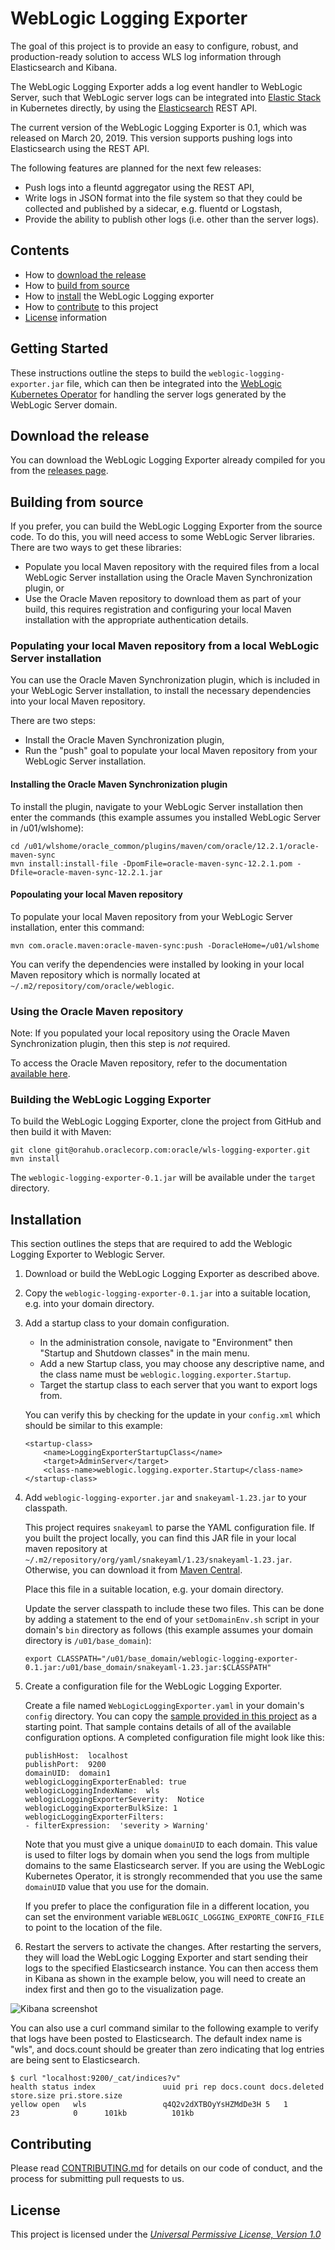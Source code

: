 # WebLogic Logging Exporter

The goal of this project is to provide an easy to configure, robust, and production-ready solution to access
WLS log information through Elasticsearch and Kibana.

The WebLogic Logging Exporter adds a log event handler to WebLogic Server,
such that WebLogic server logs can be integrated into [Elastic Stack](https://www.elastic.co/products)
in Kubernetes directly,  by using the [Elasticsearch](https://www.elastic.co/products/elasticsearch) REST API.

The current version of the WebLogic Logging Exporter is 0.1, which was released on March 20, 2019.
This version supports pushing logs into Elasticsearch using the REST API.

The following features are planned for the next few releases:

* Push logs into a fleuntd aggregator using the REST API,
* Write logs in JSON format into the file system so that they could be collected and published by a
  sidecar, e.g. fluentd or Logstash,
* Provide the ability to publish other logs (i.e. other than the server logs).

## Contents

* How to [download the release](#download-the-release)
* How to [build from source](#building-from-source)
* How to [install](#installation) the WebLogic Logging exporter
* How to [contribute](#contributing) to this project
* [License](#license) information


## Getting Started

These instructions outline the steps to build the `weblogic-logging-exporter.jar` file, which can then
be integrated into the [WebLogic Kubernetes Operator](https://github.com/oracle/weblogic-kubernetes-operator/)
for handling the server logs generated by the WebLogic Server domain.


## Download the release

You can download the WebLogic Logging Exporter already compiled for you from the
[releases page](https://github.com/oracle/weblogic-logging-exporter/releases).

## Building from source

If you prefer, you can build the WebLogic Logging Exporter from the source code.  To do this, you will
need access to some WebLogic Server libraries.  There are two ways to get these libraries:

* Populate you local Maven repository with the required files from a local WebLogic Server installation
  using the Oracle Maven Synchronization plugin, or
* Use the Oracle Maven repository to download them as part of your build, this requires registration and
  configuring your local Maven installation with the appropriate authentication details.

### Populating your local Maven repository from a local WebLogic Server installation

You can use the Oracle Maven Synchronization plugin, which is included in your WebLogic Server installation,
to install the necessary dependencies into your local Maven repository.

There are two steps:

* Install the Oracle Maven Synchronization plugin,
* Run the "push" goal to populate your local Maven repository from your WebLogic Server installation.

#### Installing the Oracle Maven Synchronization plugin

To install the plugin, navigate to your WebLogic Server installation then enter the commands (this example
assumes you installed WebLogic Server in /u01/wlshome):

```
cd /u01/wlshome/oracle_common/plugins/maven/com/oracle/12.2.1/oracle-maven-sync
mvn install:install-file -DpomFile=oracle-maven-sync-12.2.1.pom -Dfile=oracle-maven-sync-12.2.1.jar
```

#### Popoulating your local Maven repository

To populate your local Maven repository from your WebLogic Server installation, enter this command:

```
mvn com.oracle.maven:oracle-maven-sync:push -DoracleHome=/u01/wlshome
```

You can verify the dependencies were installed by looking in your local Maven repository which is
normally located at `~/.m2/repository/com/oracle/weblogic`.


### Using the Oracle Maven repository

Note: If you populated your local repository using the Oracle Maven Synchronization plugin, then this
step is *not* required.

To access the Oracle Maven repository, refer to the documentation
[available here](https://docs.oracle.com/middleware/1213/core/MAVEN/config_maven_repo.htm#MAVEN9010).


### Building the WebLogic Logging Exporter

To build the WebLogic Logging Exporter, clone the project from GitHub and then build it with Maven:

```
git clone git@orahub.oraclecorp.com:oracle/wls-logging-exporter.git
mvn install
```

The `weblogic-logging-exporter-0.1.jar` will be available under the `target` directory.

## Installation

This section outlines the steps that are required to add the Weblogic Logging Exporter to Weblogic Server.

1. Download or build the WebLogic Logging Exporter as described above.

1. Copy the `weblogic-logging-exporter-0.1.jar` into a suitable location, e.g. into your domain directory.

1. Add a startup class to your domain configuration.

   * In the administration console, navigate to "Environment" then "Startup and Shutdown classes" in the main menu.
   * Add a new Startup class, you may choose any descriptive name, and the class name must be
     `weblogic.logging.exporter.Startup`.
   * Target the startup class to each server that you want to export logs from.

   You can verify this by checking for the update in your `config.xml` which should be similar to this example:

    ```
    <startup-class>
        <name>LoggingExporterStartupClass</name>
        <target>AdminServer</target>
        <class-name>weblogic.logging.exporter.Startup</class-name>
    </startup-class>
    ```

1. Add `weblogic-logging-exporter.jar` and `snakeyaml-1.23.jar` to your classpath.

   This project requires `snakeyaml` to parse the YAML configuration file.  If you built the project locally,
   you can find this JAR file in your local maven repository at `~/.m2/repository/org/yaml/snakeyaml/1.23/snakeyaml-1.23.jar`.
   Otherwise, you can download it from [Maven Central](https://search.maven.org/artifact/org.yaml/snakeyaml/1.23/bundle).

   Place this file in a suitable location, e.g. your domain directory.

   Update the server classpath to include these two files.  This can be done by adding a statement to the end of your
   `setDomainEnv.sh` script in your domain's `bin` directory as follows (this example assumes your domain
   directory is `/u01/base_domain`):

   ```
   export CLASSPATH="/u01/base_domain/weblogic-logging-exporter-0.1.jar:/u01/base_domain/snakeyaml-1.23.jar:$CLASSPATH"
   ```

1. Create a configuration file for the WebLogic Logging Exporter.

   Create a file named `WebLogicLoggingExporter.yaml` in your domain's `config` directory.  You can copy the
   [sample provided in this project](samples/WebLogicLoggingExporter.yaml) as a starting point.  That sample
   contains details of all of the available configuration options.  A completed configuration file might look
   like this:

   ```
   publishHost:  localhost
   publishPort:  9200
   domainUID:  domain1
   weblogicLoggingExporterEnabled: true
   weblogicLoggingIndexName:  wls
   weblogicLoggingExporterSeverity:  Notice
   weblogicLoggingExporterBulkSize: 1
   weblogicLoggingExporterFilters:
   - filterExpression:  'severity > Warning'
   ```

   Note that you must give a unique `domainUID` to each domain.  This value is used to filter logs by domain when you
   send the logs from multiple domains to the same Elasticsearch server.  If you are using the WebLogic Kubernetes
   Operator, it is strongly recommended that you use the same `domainUID` value that you use for the domain.

   If you prefer to place the configuration file in a different location, you can set the environment variable
   `WEBLOGIC_LOGGING_EXPORTE_CONFIG_FILE` to point to the location of the file.

1. Restart the servers to activate the changes.  After restarting the servers, they will load the WebLogic
   Logging Exporter and start sending their logs to the specified Elasticsearch instance.  You can then
   access them in Kibana as shown in the example below, you will need to create an index first and then go to
   the visualization page.

![Kibana screenshot](images/screenshot.png)


You can also use a curl command similar to the following example to verify that logs have been posted to Elasticsearch.
The default index name is "wls", and docs.count should be greater than zero indicating that log entries
are being sent to Elasticsearch.

```
$ curl "localhost:9200/_cat/indices?v"
health status index               uuid pri rep docs.count docs.deleted store.size pri.store.size
yellow open   wls                 q4Q2v2dXTBOyYsHZMdDe3H 5   1         23            0      101kb          101kb
```


## Contributing

Please read [CONTRIBUTING.md](CONTRIBUTING.md) for details on our code of conduct, and the process for submitting pull requests to us.


## License

This project is licensed under the [_Universal Permissive License, Version 1.0_](http://oss.oracle.com/licenses/upl)
